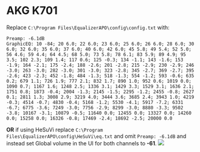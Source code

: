 # AKG K701
Replace `C:\Program Files\EqualizerAPO\config\config.txt` with:
```
Preamp: -6.1dB
GraphicEQ: 10 -84; 20 6.0; 22 6.0; 23 6.0; 25 6.0; 26 6.0; 28 6.0; 30 6.0; 32 6.0; 35 6.0; 37 6.0; 40 6.0; 42 6.0; 45 5.8; 49 5.4; 52 5.0; 56 4.6; 59 4.4; 64 4.5; 68 5.0; 73 5.8; 78 6.1; 83 5.9; 89 4.9; 95 3.5; 102 2.3; 109 1.4; 117 0.6; 125 -0.3; 134 -1.1; 143 -1.6; 153 -1.9; 164 -2.1; 175 -2.4; 188 -2.6; 201 -2.8; 215 -2.9; 230 -2.9; 246 -3.0; 263 -3.0; 282 -3.0; 301 -3.0; 323 -2.8; 345 -2.7; 369 -2.7; 395 -2.6; 423 -2.3; 452 -1.8; 484 -1.3; 518 -1.3; 554 -1.2; 593 -0.6; 635 0.2; 679 1.1; 726 1.9; 777 2.1; 832 1.7; 890 1.0; 952 0.6; 1019 0.0; 1090 0.7; 1167 1.6; 1248 2.5; 1336 3.1; 1429 3.3; 1529 3.1; 1636 2.1; 1751 0.8; 1873 -0.4; 2004 -1.3; 2145 -1.5; 2295 -1.2; 2455 -0.8; 2627 0.1; 2811 1.3; 3008 2.9; 3219 4.0; 3444 3.6; 3685 2.4; 3943 1.0; 4219 -0.3; 4514 -0.7; 4830 -0.4; 5168 -1.2; 5530 -4.1; 5917 -7.2; 6331 -6.7; 6775 -3.6; 7249 -3.0; 7756 -2.9; 8299 -3.0; 8880 -3.3; 9502 -3.8; 10167 -3.1; 10879 -0.5; 11640 0.0; 12455 0.0; 13327 0.0; 14260 0.0; 15258 0.0; 16326 -0.8; 17469 -2.4; 18692 -2.5; 20000 0.0
```
**OR** if using HeSuVi replace `C:\Program Files\EqualizerAPO\config\HeSuVi\eq.txt` and omit `Preamp: -6.1dB` and instead set Global volume in the UI for both channels to **-61**.
![](https://raw.githubusercontent.com/jaakkopasanen/AutoEq/master/results/Sonoma%20Model%20One/innerfidelity/onear/AKG%20K701/AKG%20K701.png)